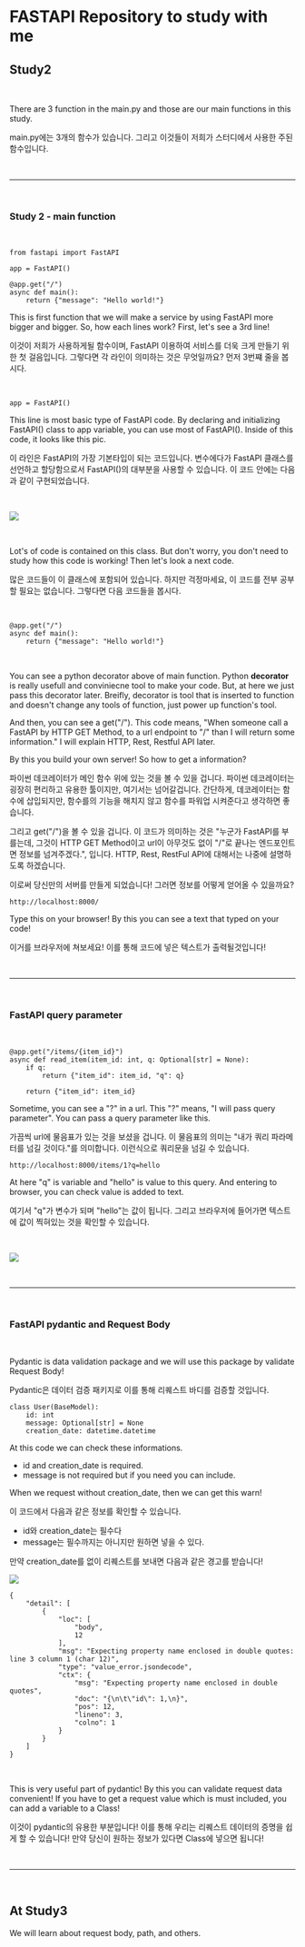 # FASTAPI Repository to study with me


## Study2

<br>

There are 3 function in the main.py and those are our main functions in this study. 

main.py에는 3개의 함수가 있습니다. 그리고 이것들이 저희가 스터디에서 사용한 주된 함수입니다.

<br>

---

<br>

### Study 2 - main function

<br>

```
from fastapi import FastAPI

app = FastAPI()

@app.get("/")
async def main():
    return {"message": "Hello world!"}
```

This is first function that we will make a service by using FastAPI more bigger and bigger. So, how each lines work? First, let's see a 3rd line!

이것이 저희가 사용하게될 함수이며, FastAPI 이용하여 서비스를 더욱 크게 만들기 위한 첫 걸음입니다. 그렇다면 각 라인이 의미하는 것은 무엇일까요? 먼저 3번쨰 줄을 봅시다.

<br>

```
app = FastAPI()
```

This line is most basic type of FastAPI code. By declaring and initializing FastAPI() class to app variable, you can use most of FastAPI(). Inside of this code, it looks like this pic.

이 라인은 FastAPI의 가장 기본타입이 되는 코드입니다. 변수에다가 FastAPI 클래스를 선언하고 할당함으로서 FastAPI()의 대부분을 사용할 수 있습니다. 이 코드 안에는 다음과 같이 구현되었습니다.

<br>

![](images/1.png)

<br>

Lot's of code is contained on this class. But don't worry, you don't need to study how this code is working! Then let's look a next code.

많은 코드들이 이 클래스에 포함되어 있습니다. 하지만 걱정마세요, 이 코드를 전부 공부할 필요는 없습니다. 그렇다면 다음 코드들을 봅시다.

<br>

```
@app.get("/")
async def main():
    return {"message": "Hello world!"}
```

<br>

You can see a python decorator above of main function. Python <b>decorator</b> is really usefull and conviniecne tool to make your code. But, at here we just pass this decorator later. Breifly, decorator is tool that is inserted to function and doesn't change any tools of function, just power up function's tool.

And then, you can see a get("/"). This code means, "When someone call a FastAPI by HTTP GET Method, to a  url endpoint to "/" than I will return some information." I will explain HTTP, Rest, Restful API later. 

By this you build your own server! So how to get a information? 

파이썬 데코레이터가 메인 함수 위에 있는 것을 볼 수 있을 겁니다. 파이썬 데코레이터는 굉장히 편리하고 유용한 툴이지만, 여기서는 넘어갈겁니다. 간단하게, 데코레이터는 함수에 삽입되지만, 함수를의 기능을 해치지 않고 함수를 파워업 시켜준다고 생각하면 좋습니다.

그리고 get("/")을 볼 수 있을 겁니다. 이 코드가 의미하는 것은 "누군가 FastAPI를 부를는데, 그것이 HTTP GET Method이고 url이 아무것도 없이 "/"로 끝나는 엔드포인트면 정보를 넘겨주겠다.", 입니다. HTTP, Rest, RestFul API에 대해서는 나중에 설명하도록 하겠습니다.

이로써 당신만의 서버를 만들게 되었습니다! 그러면 정보를 어떻게 얻어올 수 있을까요?

```
http://localhost:8000/
```

Type this on your browser! By this you can see a text that typed on your code!

이거를 브라우저에 쳐보세요! 이를 통해 코드에 넣은 텍스트가 출력될것입니다!

<br>

---

<br>

### FastAPI query parameter

<br>

```
@app.get("/items/{item_id}")
async def read_item(item_id: int, q: Optional[str] = None):
    if q:
        return {"item_id": item_id, "q": q}

    return {"item_id": item_id}
```

Sometime, you can see a "?" in a url. This "?" means, "I will pass query parameter". You can pass a query parameter like this.

가끔씩 url에 물음표가 있는 것을 보셨을 겁니다. 이 물음표의 의미는 "내가 쿼리 파라메터를 넘길 것이다."를 의미합니다. 이런식으로 쿼리문을 넘길 수 있습니다.

```
http://localhost:8000/items/1?q=hello
```

At here "q" is variable and "hello" is value to this query. And entering to browser, you can check value is added to text.

여기서 "q"가 변수가 되며 "hello"는 값이 됩니다. 그리고 브라우저에 들어가면 텍스트에 값이 찍혀있는 것을 확인할 수 있습니다.

<br>

![](images/2.png)

<br>

---

<br>

### FastAPI pydantic and Request Body

<br>

Pydantic is data validation package and we will use this package by validate Request Body! 

Pydantic은 데이터 검증 패키지로 이를 통해 리퀘스트 바디를 검증할 것입니다.

```
class User(BaseModel):
    id: int
    message: Optional[str] = None
    creation_date: datetime.datetime
```

At this code we can check these informations.

- id and creation_date is required.
- message is not required but if you need you can include.  

When we request without creation_date, then we can get this warn!

이 코드에서 다음과 같은 정보를 확인할 수 있습니다.

- id와 creation_date는 필수다
- message는 필수까지는 아니지만 원하면 넣을 수 있다.

만약 creation_date를 없이 리퀘스트를 보내면 다음과 같은 경고를 받습니다!

![](images/3.png)

```
{
	"detail": [
		{
			"loc": [
				"body",
				12
			],
			"msg": "Expecting property name enclosed in double quotes: line 3 column 1 (char 12)",
			"type": "value_error.jsondecode",
			"ctx": {
				"msg": "Expecting property name enclosed in double quotes",
				"doc": "{\n\t\"id\": 1,\n}",
				"pos": 12,
				"lineno": 3,
				"colno": 1
			}
		}
	]
}
```

<br>

This is very useful part of pydantic! By this you can validate request data convenient! If you have to get a request value which is must included, you can add a variable to a Class!

이것이 pydantic의 유용한 부분입니다! 이를 통해 우리는 리퀘스트 데이터의 증명을 쉽게 할 수 있습니다! 만약 당신이 원하는 정보가 있다면 Class에 넣으면 됩니다!

<br>

---

<br>

## At Study3

We will learn about request body, path, and others.